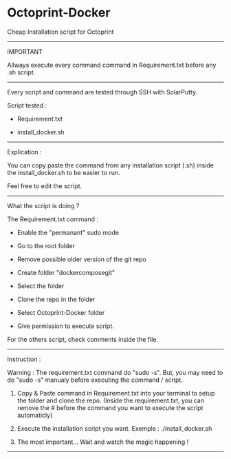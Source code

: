 # Octoprint-Docker
 Cheap Installation script for Octoprint

**********************
IMPORTANT

Allways execute every command command in Requirement.txt before any .sh script.

**********************
Every script and command are tested through SSH with SolarPutty.

Script tested : 

 - Requirement.txt

 - install_docker.sh

**********************
Explication :

You can copy paste the command from any installation script (.sh) inside the install_docker.sh to be easier to run.

Feel free to edit the script.

**********************
What the script is doing ?

The Requirement.txt command : 

- Enable the "permanant" sudo mode

- Go to the root folder

- Remove possible older version of the git repo

- Create folder "dockercomposegit"

- Select the folder

- Clone the repo in the folder

- Select Octoprint-Docker folder

- Give permission to execute script.

For the others script, check comments inside the file.

**********************
Instruction :

Warning : The requirement.txt command do "sudo -s". But, you may need to do "sudo -s" manualy before executing the command / script.

1. Copy & Paste command in Requirement.txt into your terminal to setup the folder and clone the repo. (Inside the requirement.txt, you can remove the # before the command you want to execute the script automaticly)

2. Execute the installation script you want. Exemple : ./install_docker.sh

3. The most important... Wait and watch the magic happening ! 

**********************